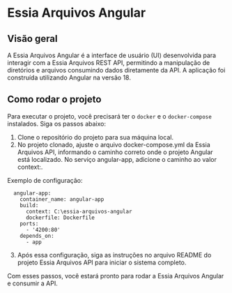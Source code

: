 # Essia Arquivos Angular

## Visão geral

A Essia Arquivos Angular é a interface de usuário (UI) desenvolvida para interagir com a Essia Arquivos REST API, permitindo a manipulação de diretórios e arquivos consumindo dados diretamente da API. A aplicação foi construída utilizando Angular na versão 18.

## Como rodar o projeto 
Para executar o projeto, você precisará ter o ```docker``` e o ```docker-compose``` instalados. Siga os passos abaixo:
  1. Clone o repositório do projeto para sua máquina local.
  2. No projeto clonado, ajuste o arquivo docker-compose.yml da Essia Arquivos API, informando o caminho correto onde o projeto Angular está localizado. No serviço angular-app, adicione o caminho ao valor context:.

  Exemplo de configuração: 
  ```
    angular-app:
      container_name: angular-app
      build:
        context: C:\essia-arquivos-angular  
        dockerfile: Dockerfile           
      ports:
        - '4200:80'                      
      depends_on:
        - app    
  ```
  3. Após essa configuração, siga as instruções no arquivo README do projeto Essia Arquivos API para iniciar o sistema completo.

Com esses passos, você estará pronto para rodar a Essia Arquivos Angular e consumir a API.
